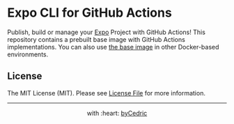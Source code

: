 # Expo CLI for GitHub Actions

Publish, build or manage your [Expo](https://expo.io) Project with GitHub Actions!
This repository contains a prebuilt base image with GitHub Actions implementations.
You can also use [the base image](base) in other Docker-based environments.

## License

The MIT License (MIT). Please see [License File](LICENSE.md) for more information.

--- ---

<p align="center">
    with :heart: <a href="https://bycedric.com" target="_blank">byCedric</a>
</p>
